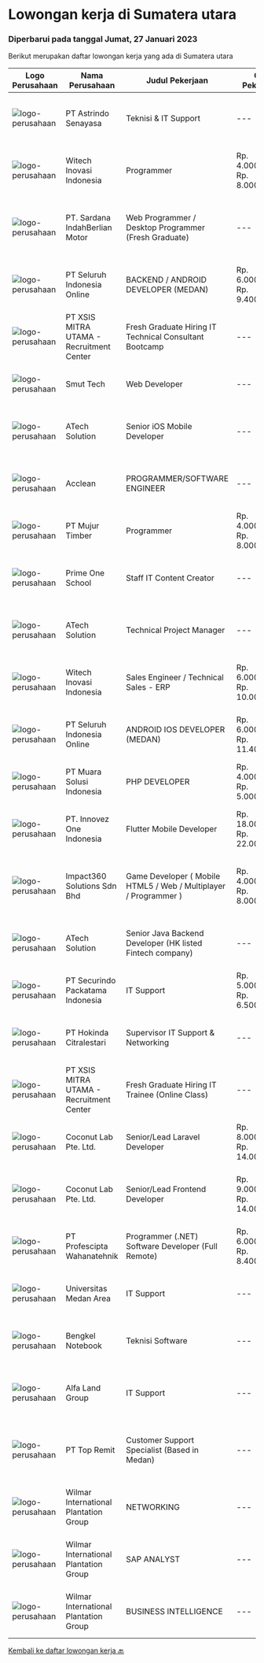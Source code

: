 
  # Lowongan kerja di Sumatera utara

  ### Diperbarui pada tanggal Jumat, 27 Januari 2023

  Berikut merupakan daftar lowongan kerja yang ada di Sumatera utara

  |Logo Perusahaan | Nama Perusahaan | Judul Pekerjaan | Gaji Pekerjaan | Lokasi | Deskripsi | Tanggal diunggah | Pranala |
  | -------------- | --------------- | --------------- | --------- | --------- | -------------- | ------- | ----------- |
  |![logo-perusahaan](https://image-service-cdn.seek.com.au/e9c4c1a94bdd5ce55d1e73ff2c4a3b969c0878a7/ee4dce1061f3f616224767ad58cb2fc751b8d2dc)|PT Astrindo Senayasa|Teknisi & IT Support|---|Sumatera Utara|Tanggung Jawab : Bisa melakukan  repair dan pergantian part notebook, All in one PC, Desktop PC. Mengerti  dasar jaringan LAN dan troubleshooting...|Rabu, 25 Januari 2023|https://www.jobstreet.co.id/id/job/teknisi-it-support-4197459?token=0~479a288e-00bb-4df6-8869-4f5948844ded&sectionRank=1&jobId=jobstreet-id-job-4197459|
|![logo-perusahaan](https://image-service-cdn.seek.com.au/8f7cf0c819102330670e79ad44fc61c7fa3d322a/ee4dce1061f3f616224767ad58cb2fc751b8d2dc)|Witech Inovasi Indonesia|Programmer|Rp. 4.000.000-Rp. 8.000.000|Medan|Programmer - Sistem ERPPersyaratan:1. Pengalaman minimal 3 tahun2. Menguasai Python programming language3. Menguasai konsep frontend development,...|Kamis, 26 Januari 2023|https://www.jobstreet.co.id/id/job/programmer-4177386?token=0~479a288e-00bb-4df6-8869-4f5948844ded&sectionRank=2&jobId=jobstreet-id-job-4177386|
|![logo-perusahaan](https://image-service-cdn.seek.com.au/afab15fb56d3064b2102f6c697018ebf8774aae7/ee4dce1061f3f616224767ad58cb2fc751b8d2dc)|PT. Sardana IndahBerlian Motor|Web Programmer / Desktop Programmer (Fresh Graduate)|---|Medan|Sebagai seorang programmer, Anda akan bertugas memahami kebutuhan user di divisi bisnis tertentu, menganalisa sistem dan data untuk kebutuhan laporan,...|Rabu, 25 Januari 2023|https://www.jobstreet.co.id/id/job/web-programmer-desktop-programmer-fresh-graduate-4197238?token=0~479a288e-00bb-4df6-8869-4f5948844ded&sectionRank=3&jobId=jobstreet-id-job-4197238|
|![logo-perusahaan](https://image-service-cdn.seek.com.au/c768f0670f8f8212da7de609b6af9d0b2e5134cc/ee4dce1061f3f616224767ad58cb2fc751b8d2dc)|PT Seluruh Indonesia Online|BACKEND / ANDROID DEVELOPER (MEDAN)|Rp. 6.000.000-Rp. 9.400.000|Aceh|Kami memiliki lowongan untuk frontend, backend and android developerBack End Engineer1. Memiliki pengalaman dalam membangun RESTful APIs2. Menguasai...|Kamis, 26 Januari 2023|https://www.jobstreet.co.id/id/job/backend-android-developer-medan-4185059?token=0~479a288e-00bb-4df6-8869-4f5948844ded&sectionRank=4&jobId=jobstreet-id-job-4185059|
|![logo-perusahaan](https://image-service-cdn.seek.com.au/fa12dd378bd230f83b9ccd636b4121ebbb347455/ee4dce1061f3f616224767ad58cb2fc751b8d2dc)|PT XSIS MITRA UTAMA - Recruitment Center|Fresh Graduate Hiring IT Technical Consultant Bootcamp|---|Jakarta Raya|What we offer you: Integrated Training Full Stack specialist in Java/.Net/Quality Assurance Soft Skills Training. Real &amp; varied experiences (IT...|Selasa, 24 Januari 2023|https://www.jobstreet.co.id/id/job/fresh-graduate-hiring-it-technical-consultant-bootcamp-4195149?token=0~479a288e-00bb-4df6-8869-4f5948844ded&sectionRank=5&jobId=jobstreet-id-job-4195149|
|![logo-perusahaan](https://image-service-cdn.seek.com.au/e64cda4d66b4ad09c1e4eb0b1c5073565d926f13/ee4dce1061f3f616224767ad58cb2fc751b8d2dc)|Smut Tech|Web Developer|---|Medan|Requirement Diploma/Bachelor’s (D3/S1) degree in computer science or equivalent. Have an experience as a programmer minimum 1 years Have an experience...|Kamis, 26 Januari 2023|https://www.jobstreet.co.id/id/job/web-developer-4198057?token=0~479a288e-00bb-4df6-8869-4f5948844ded&sectionRank=6&jobId=jobstreet-id-job-4198057|
|![logo-perusahaan](https://image-service-cdn.seek.com.au/01cd86444ba33e86855e0cce80ed2ebf9dcff3e2/ee4dce1061f3f616224767ad58cb2fc751b8d2dc)|ATech Solution|Senior iOS Mobile Developer|---|Bali|Responsibilities: Research, design, develop, enhance, and maintain high performance iOS applications Collaborate with cross functional teams to...|Kamis, 26 Januari 2023|https://www.jobstreet.co.id/id/job/senior-ios-mobile-developer-4198404?token=0~479a288e-00bb-4df6-8869-4f5948844ded&sectionRank=7&jobId=jobstreet-id-job-4198404|
|![logo-perusahaan](https://i.ibb.co/sqvTCh9/112815900-stock-vector-no-image-available-icon-flat-vector.webp)|Acclean|PROGRAMMER/SOFTWARE ENGINEER|---|Medan|Kami perusahaan yang bergerak di bidang jasa,Sedang membutuhkan: PROGRAMMER/SOFTWARE ENGINEER Kualifikasi : Usia minimal 18 tahun Minimal lulusan...|Sabtu, 21 Januari 2023|https://www.jobstreet.co.id/id/job/programmer-software-engineer-4171491?token=0~479a288e-00bb-4df6-8869-4f5948844ded&sectionRank=8&jobId=jobstreet-id-job-4171491|
|![logo-perusahaan](https://image-service-cdn.seek.com.au/61037cd065b42505831b8479f8d007be842cd520/ee4dce1061f3f616224767ad58cb2fc751b8d2dc)|PT Mujur Timber|Programmer|Rp. 4.000.000-Rp. 8.000.000|Sibolga|Deskripsi Pekerjaan Interpret data, analyze results using statistical techniques and provide ongoing reports Develop and implement databases, data...|Sabtu, 21 Januari 2023|https://www.jobstreet.co.id/id/job/programmer-4180350?token=0~479a288e-00bb-4df6-8869-4f5948844ded&sectionRank=9&jobId=jobstreet-id-job-4180350|
|![logo-perusahaan](https://i.ibb.co/sqvTCh9/112815900-stock-vector-no-image-available-icon-flat-vector.webp)|Prime One School|Staff IT Content Creator|---|Medan|- Menguasai Adobe Premiere, After Effect, Photoshop &amp; Ilustrator- Bekerja dalam TIM- Mengerti platform media sosial- Bersedia bekerja lembur-...|Rabu, 18 Januari 2023|https://www.jobstreet.co.id/id/job/staff-it-content-creator-4187513?token=0~479a288e-00bb-4df6-8869-4f5948844ded&sectionRank=10&jobId=jobstreet-id-job-4187513|
|![logo-perusahaan](https://image-service-cdn.seek.com.au/01cd86444ba33e86855e0cce80ed2ebf9dcff3e2/ee4dce1061f3f616224767ad58cb2fc751b8d2dc)|ATech Solution|Technical Project Manager|---|Bali|The job duties and responsibility of this role: Familiarity with software development methodologies and frameworks such as Agile / Scrum and Conduct...|Rabu, 18 Januari 2023|https://www.jobstreet.co.id/id/job/technical-project-manager-4188858?token=0~479a288e-00bb-4df6-8869-4f5948844ded&sectionRank=11&jobId=jobstreet-id-job-4188858|
|![logo-perusahaan](https://image-service-cdn.seek.com.au/8f7cf0c819102330670e79ad44fc61c7fa3d322a/ee4dce1061f3f616224767ad58cb2fc751b8d2dc)|Witech Inovasi Indonesia|Sales Engineer / Technical Sales - ERP|Rp. 6.000.000-Rp. 10.000.000|Medan|About this roleYou are someone, who has worked in the IT field for at least two years. You appreciate the technical complexity in IT project delivery,...|Kamis, 19 Januari 2023|https://www.jobstreet.co.id/id/job/sales-engineer-technical-sales-erp-4189901?token=0~479a288e-00bb-4df6-8869-4f5948844ded&sectionRank=12&jobId=jobstreet-id-job-4189901|
|![logo-perusahaan](https://image-service-cdn.seek.com.au/0b0211cd04dfde6741552748d1d29459a06346af/ee4dce1061f3f616224767ad58cb2fc751b8d2dc)|PT Seluruh Indonesia Online|ANDROID IOS DEVELOPER (MEDAN)|Rp. 6.000.000-Rp. 11.400.000|Aceh|Semua programmer boleh melamar termasuk junior dan seniorAndroid IOS developer yang berpengalaman di butuhkan untuk di MedanBack End Engineer / front...|Selasa, 17 Januari 2023|https://www.jobstreet.co.id/id/job/android-ios-developer-medan-4163183?token=0~479a288e-00bb-4df6-8869-4f5948844ded&sectionRank=13&jobId=jobstreet-id-job-4163183|
|![logo-perusahaan](https://image-service-cdn.seek.com.au/c771ad39b6830c31befd32793c58d0f7e8764715/ee4dce1061f3f616224767ad58cb2fc751b8d2dc)|PT Muara Solusi Indonesia|PHP DEVELOPER|Rp. 4.000.000-Rp. 5.000.000|Medan|Membuat modul PHP yang efisien, mudah dalam pengujiannya serta dapat digunakan secara berulang Menganalisis, meninjau, dan menulis ulang program...|Jumat, 13 Januari 2023|https://www.jobstreet.co.id/id/job/php-developer-4168235?token=0~479a288e-00bb-4df6-8869-4f5948844ded&sectionRank=14&jobId=jobstreet-id-job-4168235|
|![logo-perusahaan](https://image-service-cdn.seek.com.au/5ac1ce894c015b4831ba1d1458ad5a1b4e630a93/ee4dce1061f3f616224767ad58cb2fc751b8d2dc)|PT. Innovez One Indonesia|Flutter Mobile Developer|Rp. 18.000.000-Rp. 22.000.000|Bali|We are seeking a Flutter developerResponsibilities Design and Build sophisticated and highly scalable apps using Flutter. Build custom packages in...|Minggu, 15 Januari 2023|https://www.jobstreet.co.id/id/job/flutter-mobile-developer-4171033?token=0~479a288e-00bb-4df6-8869-4f5948844ded&sectionRank=15&jobId=jobstreet-id-job-4171033|
|![logo-perusahaan](https://image-service-cdn.seek.com.au/f3e505b4d9da682a6f4f311bd59ccfe97c6d80cd/ee4dce1061f3f616224767ad58cb2fc751b8d2dc)|Impact360 Solutions Sdn Bhd|Game Developer ( Mobile HTML5 / Web / Multiplayer / Programmer )|Rp. 4.000.000-Rp. 8.000.000|Aceh|We are hiring remote HTML5 game developers from all parts of Indonesia. If you have real experience building HTML5 games or applications, you're...|Selasa, 17 Januari 2023|https://www.jobstreet.co.id/id/job/game-developer-mobile-html5-web-multiplayer-programmer-5249142/origin/my?token=0~479a288e-00bb-4df6-8869-4f5948844ded&sectionRank=16&jobId=jobstreet-my-job-5249142|
|![logo-perusahaan](https://image-service-cdn.seek.com.au/47c310cb4a4b2f78eb96e68d023d29f0872524d1/ee4dce1061f3f616224767ad58cb2fc751b8d2dc)|ATech Solution|Senior Java Backend Developer (HK listed Fintech company)|---|Bali|Roles &amp; Responsibilities: Analyzing existing systems and business models Understanding software development lifecycle Translating client...|Sabtu, 14 Januari 2023|https://www.jobstreet.co.id/id/job/senior-java-backend-developer-hk-listed-fintech-company-4162140?token=0~479a288e-00bb-4df6-8869-4f5948844ded&sectionRank=17&jobId=jobstreet-id-job-4162140|
|![logo-perusahaan](https://image-service-cdn.seek.com.au/54fe228d7d33dc3b6dc57f2cafea735c684846df/ee4dce1061f3f616224767ad58cb2fc751b8d2dc)|PT Securindo Packatama Indonesia|IT Support|Rp. 5.000.000-Rp. 6.500.000|Jakarta Raya|Pendidikan minimal D3 / S1 dengan IPK minimal 2,75. Memiliki pengalaman kerja minimal 6 bulan sebagai IT Staff. Menguasai jaringan LAN, WAN, VPN,...|Kamis, 05 Januari 2023|https://www.jobstreet.co.id/id/job/it-support-4170661?token=0~479a288e-00bb-4df6-8869-4f5948844ded&sectionRank=18&jobId=jobstreet-id-job-4170661|
|![logo-perusahaan](https://image-service-cdn.seek.com.au/f6df63a3dae148ba7709007a29a2732eceb8e793/ee4dce1061f3f616224767ad58cb2fc751b8d2dc)|PT Hokinda Citralestari|Supervisor IT Support & Networking|---|Binjai|Memastikan data elektronik perusahaan aman Memastikan infrastruktur IT berjalan dengan baik Requirements: S1 Teknik Informatika / Sistem Informasi...|Jumat, 06 Januari 2023|https://www.jobstreet.co.id/id/job/supervisor-it-support-networking-4171223?token=0~479a288e-00bb-4df6-8869-4f5948844ded&sectionRank=19&jobId=jobstreet-id-job-4171223|
|![logo-perusahaan](https://image-service-cdn.seek.com.au/fa12dd378bd230f83b9ccd636b4121ebbb347455/ee4dce1061f3f616224767ad58cb2fc751b8d2dc)|PT XSIS MITRA UTAMA - Recruitment Center|Fresh Graduate Hiring IT Trainee (Online Class)|---|Jakarta Raya|What we offer you: Integrated Training Full Stack specialist in Java (online class training) Soft Skills Training. Real &amp; varied experiences (IT...|Jumat, 06 Januari 2023|https://www.jobstreet.co.id/id/job/fresh-graduate-hiring-it-trainee-online-class-4171088?token=0~479a288e-00bb-4df6-8869-4f5948844ded&sectionRank=20&jobId=jobstreet-id-job-4171088|
|![logo-perusahaan](https://i.ibb.co/sqvTCh9/112815900-stock-vector-no-image-available-icon-flat-vector.webp)|Coconut Lab Pte. Ltd.|Senior/Lead Laravel Developer|Rp. 8.000.000-Rp. 14.000.000|Bali|We are a boutique digital studio, fully remote working across Indonesia and Singapore. Everyone in our team is like family; teamwork is very important...|Jumat, 06 Januari 2023|https://www.jobstreet.co.id/id/job/senior-lead-laravel-developer-10316045/origin/sg?token=0~479a288e-00bb-4df6-8869-4f5948844ded&sectionRank=21&jobId=jobstreet-sg-job-10316045|
|![logo-perusahaan](https://i.ibb.co/sqvTCh9/112815900-stock-vector-no-image-available-icon-flat-vector.webp)|Coconut Lab Pte. Ltd.|Senior/Lead Frontend Developer|Rp. 9.000.000-Rp. 14.000.000|Bali|We are a boutique digital studio, fully remote working across Indonesia and Singapore. Everyone in our team is like family; teamwork is very important...|Jumat, 06 Januari 2023|https://www.jobstreet.co.id/id/job/senior-lead-frontend-developer-10316046/origin/sg?token=0~479a288e-00bb-4df6-8869-4f5948844ded&sectionRank=22&jobId=jobstreet-sg-job-10316046|
|![logo-perusahaan](https://image-service-cdn.seek.com.au/4663f64cab4371d33d6297cc71eeb065c9b02be8/ee4dce1061f3f616224767ad58cb2fc751b8d2dc)|PT Profescipta Wahanatehnik|Programmer (.NET)  Software Developer (Full Remote)|Rp. 6.000.000-Rp. 8.400.000|Jawa Tengah|Responsibilities : Full Remote. Any candidates across Indonesia are welcome, Develop efficient code based on Functional requirements from business...|Rabu, 04 Januari 2023|https://www.jobstreet.co.id/id/job/programmer-.net-software-developer-full-remote-4168911?token=0~479a288e-00bb-4df6-8869-4f5948844ded&sectionRank=23&jobId=jobstreet-id-job-4168911|
|![logo-perusahaan](https://image-service-cdn.seek.com.au/3bd45cdf04e6884cc833beef37d6c840da29f411/ee4dce1061f3f616224767ad58cb2fc751b8d2dc)|Universitas Medan Area|IT Support|---|Medan|Kualifikasi Pendidikan Sarjana (S1) yang terakreditasi oleh BAN-PT Minimal B. IPK Minimal 3,3 lulusan PTS dan 3.00 lulusan PTN (skala 4). Usia...|Kamis, 29 Desember 2022|https://www.jobstreet.co.id/id/job/it-support-4160813?token=0~479a288e-00bb-4df6-8869-4f5948844ded&sectionRank=24&jobId=jobstreet-id-job-4160813|
|![logo-perusahaan](https://i.ibb.co/sqvTCh9/112815900-stock-vector-no-image-available-icon-flat-vector.webp)|Bengkel Notebook|Teknisi Software|---|Medan|Tanggung Jawab Pekerjaan: Melakukan pemantauan terhadap perangkat serta maintenance yang bersifat preventif seperti update patch Operating System dan...|Rabu, 28 Desember 2022|https://www.jobstreet.co.id/id/job/teknisi-software-4160332?token=0~479a288e-00bb-4df6-8869-4f5948844ded&sectionRank=25&jobId=jobstreet-id-job-4160332|
|![logo-perusahaan](https://image-service-cdn.seek.com.au/20db99539bf6e79c80b99c87d9384823ba97fdc7/ee4dce1061f3f616224767ad58cb2fc751b8d2dc)|Alfa Land Group|IT Support|---|Medan|- Mengolah database/server perusahaan dan menjaga keamanan system. - Membuat program yang dibutuhkan perusahaaan dalam business analyst, marketing...|Kamis, 26 Januari 2023|https://www.jobstreet.co.id/id/job/it-support-1034387321?token=0~479a288e-00bb-4df6-8869-4f5948844ded&sectionRank=26&jobId=jobstreet-id-job-1034387321|
|![logo-perusahaan](https://image-service-cdn.seek.com.au/5dfb372039f74c7f0753f856a2a0e23221926cae/ee4dce1061f3f616224767ad58cb2fc751b8d2dc)|PT Top Remit|Customer Support Specialist (Based in Medan)|---|Medan|Job description &amp; requirementsRequirements: Willing to stay and work in site in Medan Excellent communication skills, organized and strong...|Rabu, 25 Januari 2023|https://www.jobstreet.co.id/id/job/customer-support-specialist-based-in-medan-1034267640?token=0~479a288e-00bb-4df6-8869-4f5948844ded&sectionRank=27&jobId=jobstreet-id-job-1034267640|
|![logo-perusahaan](https://image-service-cdn.seek.com.au/5683be4817b674e99653d054bb367590069452e8/ee4dce1061f3f616224767ad58cb2fc751b8d2dc)|Wilmar International Plantation Group|NETWORKING|---|Medan|Analyze system functions and failures to isolate and define problem areas. Monitor the reachability of all connections within the network adhering to...|Senin, 23 Januari 2023|https://www.jobstreet.co.id/id/job/networking-1034478384?token=0~479a288e-00bb-4df6-8869-4f5948844ded&sectionRank=28&jobId=jobstreet-id-job-1034478384|
|![logo-perusahaan](https://image-service-cdn.seek.com.au/5683be4817b674e99653d054bb367590069452e8/ee4dce1061f3f616224767ad58cb2fc751b8d2dc)|Wilmar International Plantation Group|SAP ANALYST|---|Medan|To identify client needs and business process to be able to provide excellent solution and consultancy services. Responsible for transforming business...|Minggu, 22 Januari 2023|https://www.jobstreet.co.id/id/job/sap-analyst-1034478305?token=0~479a288e-00bb-4df6-8869-4f5948844ded&sectionRank=29&jobId=jobstreet-id-job-1034478305|
|![logo-perusahaan](https://image-service-cdn.seek.com.au/5683be4817b674e99653d054bb367590069452e8/ee4dce1061f3f616224767ad58cb2fc751b8d2dc)|Wilmar International Plantation Group|BUSINESS INTELLIGENCE|---|Medan|Responsibilities Analyze, design and build reports/dashboards using BI tools. Maintain and support data analytics platforms (e.g. SAP BOBJ, Tableau)...|Jumat, 20 Januari 2023|https://www.jobstreet.co.id/id/job/business-intelligence-1034468378?token=0~479a288e-00bb-4df6-8869-4f5948844ded&sectionRank=30&jobId=jobstreet-id-job-1034468378|


  [Kembali ke daftar lowongan kerja 🔙](../README.md#daftar-lowongan-kerja)
  